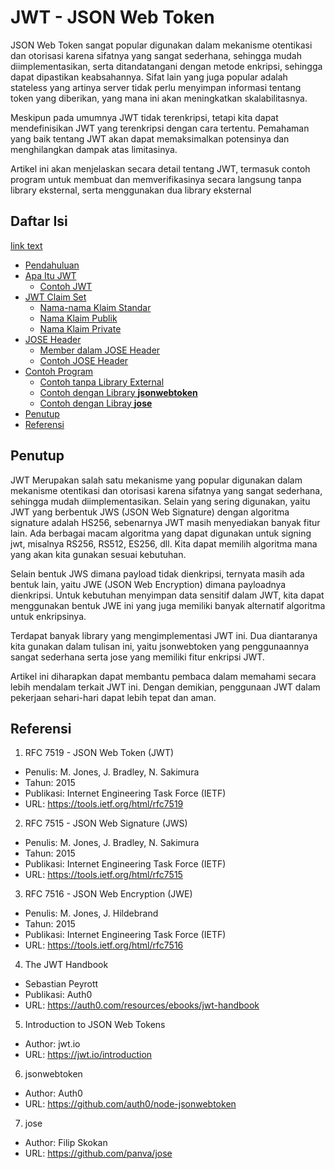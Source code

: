 # JWT - JSON Web Token

JSON Web Token sangat popular digunakan dalam mekanisme otentikasi dan otorisasi karena sifatnya yang sangat sederhana, sehingga mudah diimplementasikan, serta ditandatangani dengan metode enkripsi, sehingga dapat dipastikan keabsahannya. Sifat lain yang juga popular adalah stateless yang artinya server tidak perlu menyimpan informasi tentang token yang diberikan, yang mana ini akan meningkatkan skalabilitasnya.

Meskipun pada umumnya JWT tidak terenkripsi, tetapi kita dapat mendefinisikan JWT yang terenkripsi dengan cara tertentu. Pemahaman yang baik tentang JWT akan dapat memaksimalkan potensinya dan menghilangkan dampak atas limitasinya.

Artikel ini akan menjelaskan secara detail tentang JWT, termasuk contoh program untuk membuat dan memverifikasinya secara langsung tanpa library eksternal, serta menggunakan dua library eksternal

## Daftar Isi

[link text](http://dev.nodeca.com)

- [Pendahuluan](./pendahuluan.md)
- [Apa Itu JWT](./apa-itu-jwt.md)
  - [Contoh JWT](./apa-itu-jwt.md#contoh-jwt)
- [JWT Claim Set](./jwt-claims-set.md)
  - [Nama-nama Klaim Standar](./jwt-claims-set.md#nama-nama-klaim-standar)
  - [Nama Klaim Publik](./jwt-claims-set.md#nama-klaim-publik)
  - [Nama Klaim Private](./jwt-claims-set.md#nama-klaim-privat)
- [JOSE Header](./jose-header.md)
  - [Member dalam JOSE Header](./jose-header.md#member-dalam-jose-header)
  - [Contoh JOSE Header](./jose-header.md#contoh-jose-header)
- [Contoh Program](./contoh-program.md)
  - [Contoh tanpa Library External](./contoh-program.md#contoh-tanpa-library-external)
  - [Contoh dengan Library **jsonwebtoken**](./contoh-program.md#menggunakan-library-jsonwebtoken)
  - [Contoh dengan Libray **jose**](./contoh-program.md#menggunakan-library-jose)
- [Penutup](#penutup)
- [Referensi](#referensi)

## Penutup

JWT Merupakan salah satu mekanisme yang popular digunakan dalam mekanisme otentikasi dan otorisasi karena sifatnya yang sangat sederhana, sehingga mudah diimplementasikan. Selain yang sering digunakan, yaitu JWT yang berbentuk JWS (JSON Web Signature) dengan algoritma signature adalah HS256, sebenarnya JWT masih menyediakan banyak fitur lain. Ada berbagai macam algoritma yang dapat digunakan untuk signing jwt, misalnya RS256, RS512, ES256, dll. Kita dapat memilih algoritma mana yang akan kita gunakan sesuai kebutuhan.

Selain bentuk JWS dimana payload tidak dienkripsi, ternyata masih ada bentuk lain, yaitu JWE (JSON Web Encryption) dimana payloadnya dienkripsi. Untuk kebutuhan menyimpan data sensitif dalam JWT, kita dapat menggunakan bentuk JWE ini yang juga memiliki banyak alternatif algoritma untuk enkripsinya.

Terdapat banyak library yang mengimplementasi JWT ini. Dua diantaranya kita gunakan dalam tulisan ini, yaitu jsonwebtoken yang penggunaannya sangat sederhana serta jose yang memiliki fitur enkripsi JWT.

Artikel ini diharapkan dapat membantu pembaca dalam memahami secara lebih mendalam terkait JWT ini. Dengan demikian, penggunaan JWT dalam pekerjaan sehari-hari dapat lebih tepat dan aman.
 
## Referensi
1. RFC 7519 - JSON Web Token (JWT)
  - Penulis: M. Jones, J. Bradley, N. Sakimura
  - Tahun: 2015
  - Publikasi: Internet Engineering Task Force (IETF)
  - URL: https://tools.ietf.org/html/rfc7519
2. RFC 7515 - JSON Web Signature (JWS)
  - Penulis: M. Jones, J. Bradley, N. Sakimura
  - Tahun: 2015
  - Publikasi: Internet Engineering Task Force (IETF)
  - URL: https://tools.ietf.org/html/rfc7515
3. RFC 7516 - JSON Web Encryption (JWE)
  - Penulis: M. Jones, J. Hildebrand
  - Tahun: 2015
  - Publikasi: Internet Engineering Task Force (IETF)
  - URL: https://tools.ietf.org/html/rfc7516
4. The JWT Handbook
  - Sebastian Peyrott
  - Publikasi: Auth0
  - URL: https://auth0.com/resources/ebooks/jwt-handbook
5. Introduction to JSON Web Tokens
  - Author: jwt.io
  - URL: https://jwt.io/introduction
6. jsonwebtoken
  - Author: Auth0
  - URL: https://github.com/auth0/node-jsonwebtoken
7. jose
  - Author: Filip Skokan
  - URL: https://github.com/panva/jose




